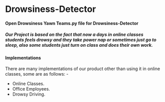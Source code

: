 # Drowsiness-Detector

#### Open Drowsiness Yawn Teams.py file for Drowsiness-Detector 

##### Our Project is based on the fact that now a days in online classes students feels drowsy and they take power nap or sometimes just go to sleep, also some students just turn on class and does their own work.


#### Implementations 
There are many implementations of our product other than using it in online classes, some are as follows: -
- Online Classes.
- Office Employees.
- Drowsy Driving.
